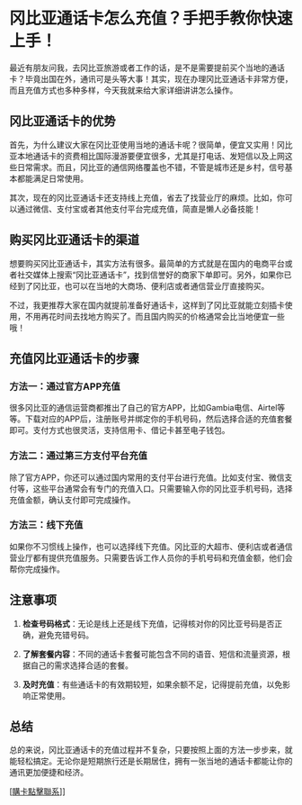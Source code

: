# 冈比亚通话卡怎么充值？手把手教你快速上手！

最近有朋友问我，去冈比亚旅游或者工作的话，是不是需要提前买个当地的通话卡？毕竟出国在外，通讯可是头等大事！其实，现在办理冈比亚通话卡非常方便，而且充值方式也多种多样，今天我就来给大家详细讲讲怎么操作。

## 冈比亚通话卡的优势

首先，为什么建议大家在冈比亚使用当地的通话卡呢？很简单，便宜又实用！冈比亚本地通话卡的资费相比国际漫游要便宜很多，尤其是打电话、发短信以及上网这些日常需求。而且，冈比亚的通信网络覆盖也不错，不管是城市还是乡村，信号基本都能满足日常使用。

其次，现在的冈比亚通话卡还支持线上充值，省去了找营业厅的麻烦。比如，你可以通过微信、支付宝或者其他支付平台完成充值，简直是懒人必备技能！

## 购买冈比亚通话卡的渠道

想要购买冈比亚通话卡，其实方法有很多。最简单的方式就是在国内的电商平台或者社交媒体上搜索“冈比亚通话卡”，找到信誉好的商家下单即可。另外，如果你已经到了冈比亚，也可以在当地的大商场、便利店或者通信营业厅直接购买。

不过，我更推荐大家在国内就提前准备好通话卡，这样到了冈比亚就能立刻插卡使用，不用再花时间去找地方购买了。而且国内购买的价格通常会比当地便宜一些哦！

## 充值冈比亚通话卡的步骤

### 方法一：通过官方APP充值

很多冈比亚的通信运营商都推出了自己的官方APP，比如Gambia电信、Airtel等等。下载对应的APP后，注册账号并绑定你的手机号码，然后选择合适的充值套餐即可。支付方式也很灵活，支持信用卡、借记卡甚至电子钱包。

### 方法二：通过第三方支付平台充值

除了官方APP，你还可以通过国内常用的支付平台进行充值。比如支付宝、微信支付等，这些平台通常会有专门的充值入口。只需要输入你的冈比亚手机号码，选择充值金额，确认支付即可完成操作。

### 方法三：线下充值

如果你不习惯线上操作，也可以选择线下充值。冈比亚的大超市、便利店或者通信营业厅都有提供充值服务。只需要告诉工作人员你的手机号码和充值金额，他们会帮你完成操作。

## 注意事项

1. **检查号码格式**：无论是线上还是线下充值，记得核对你的冈比亚号码是否正确，避免充错号码。
   
2. **了解套餐内容**：不同的通话卡套餐可能包含不同的语音、短信和流量资源，根据自己的需求选择合适的套餐。

3. **及时充值**：有些通话卡的有效期较短，如果余额不足，记得提前充值，以免影响正常使用。

## 总结

总的来说，冈比亚通话卡的充值过程并不复杂，只要按照上面的方法一步步来，就能轻松搞定。无论你是短期旅行还是长期居住，拥有一张当地的通话卡都能让你的通讯更加便捷和经济。

[[購卡點擊聯系](https://t.me/s/esim1088)]]